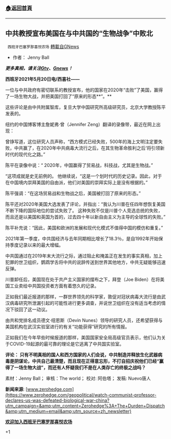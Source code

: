 ###  [:house:返回首頁](https://github.com/ourhimalayas/txt)
---

## 中共教授宣布美国在与中共国的“生物战争”中败北
` 西班牙巴塞罗那喜悦农场` [轉載自GNews](https://gnews.org/zh-hans/1260360/)

- 作者： Jenny Ball


***更多真相，请关注***[***Gtv***](https://gtv.org/)***、***[***Gnews***](https://gnews.org/)***！***

**西班牙2021年5月20日电/西喜社——**

一位与中共政府有密切联系的教授宣布，他的国家在2020年“击败”了美国，赢得了一场生物大战，并把美国打回了“原来的形态**”。**

这些评论是由中共附属智库，复旦大学中国研究所高级研究员，北京大学教授陈平发表的。

纽约的中国博客博主詹妮弗·曾（Jennifer Zeng）翻译的录像带，最近在网上出现：

曾铮写道，这位研究人员声称，“西方模式已经失败，500年的海上文明注定要失败，中共赢了，在2020年中共病毒大流行之后，在其生物革命胜利之后‘将引领新时代的现代化之路。”

陈平在录像中说：“ 2020年，中国赢得了贸易战，科技战，尤其是生物战。”

“这项成就是史无前例的。 他继续说，“这是一个划时代的历史记录。因此，对于在中国境内崇拜美国的自由派，他们对美国的崇拜实际上是没有根据的。”

陈平强调：“在这场贸易战和生物战之后，美国被打回了原来的形态。”

陈平还对2020年美国大选发表了评论，并指出：“我认为川普在任四年想恢复美国不断下降的国际地位的尝试失败了。 这种失败不仅是川普个人竞选总统的失败，而且还是以美国和英国为首的，过去四十年以新自由主义为主导的全球性的失败。”

陈平补充说：“因此，美国和欧洲的发展和现代化模式不值得中国的模仿和重复。”

2021年第一季度，中共国经济与去年同期相比增长了18.3％，是自1992年开始保持季度记录以来的最大增幅。

中共国通过在2019年末大流行之际，通过阻止和掩盖正在发生的事实真相，加上犯罪的世卫组织，鹦鹉学舌将中共的说辞传送到世界其他地方，中共无疑能够迅速反弹。

川普卸任后，美国现在处于共产主义国家的摆布之下，拜登（Joe Biden）在将美国工业卖给中共国投资者方面有着悠久的记录。

正如我们最近报道的那样，一群世界领先的科学家，敦促对冠状病毒大流行是由武汉病毒研究所泄漏引起的可能性进行更多调查，并说世卫组织在没有适当考虑的情况下驳回了这一动议。

由共和党排名成员德文·纽恩斯（Devin Nunes）领导的研究人员，还希望获得与美国机构在武汉实验室进行的有关“功能获得”研究的所有情报。

正如我们在今年早些时候报道的那样，美国国家安全局高级官员表示，他们认为关于COVID-19起源的最可靠的理论是它逃离了中共国实验室。

**评论： 只有不明真相的国人和西方国家的人们会说，中共制造并释放生化武器病毒是阴谋论，中共自己最清楚，而且现在正得意忘形，不打自招庆祝他们已经“赢得了一场生物大战”，而还有人怀疑我们不是在人类存亡的终极之战吗？**

素材：Jenny Ball； 审核：The world； 校对: 阿伯塔； 发稿: Nuevo唐人

**新闻来源**: [www.zerohedge.com](https://www.zerohedge.com/geopolitical/watch-communist-professor-declares-us-was-defeated-biological-war-china?utm_campaign=&amp;utm_content=Zerohedge%3A+The+Durden+Dispatch&amp;utm_medium=email&amp;utm_source=zh_newsletter)

**[欢迎加入西班牙巴塞罗那喜悦农场](https://discord.com/invite/WPy8Qp7)**



+1
